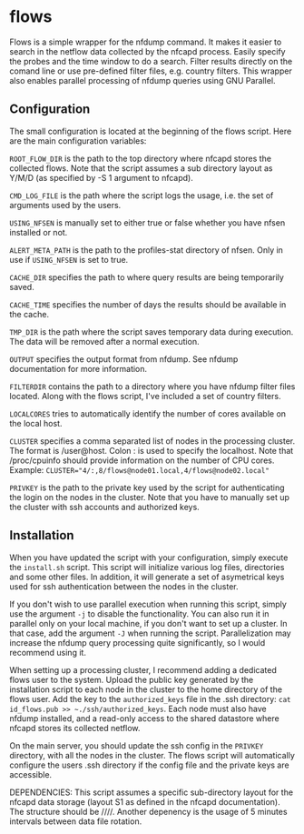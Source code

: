 flows
=====

Flows is a simple wrapper for the nfdump command. It makes it easier to search in the netflow data collected by the nfcapd process. Easily specify the probes and the time window to do a search. Filter results directly on the comand line or use pre-defined filter files, e.g. country filters. This wrapper also enables parallel processing of nfdump queries using GNU Parallel.

Configuration
-------------

The small configuration is located at the beginning of the flows script. Here are the main configuration variables:

`ROOT_FLOW_DIR` is the path to the top directory where nfcapd stores the collected flows. Note that the script assumes a sub directory layout as Y/M/D (as specified by -S 1 argument to nfcapd).

`CMD_LOG_FILE` is the path where the script logs the usage, i.e. the set of arguments used by the users.

`USING_NFSEN` is manually set to either true or false whether you have nfsen installed or not. 

`ALERT_META_PATH` is the path to the profiles-stat directory of nfsen. Only in use if `USING_NFSEN` is set to true.

`CACHE_DIR` specifies the path to where query results are being temporarily saved.

`CACHE_TIME` specifies the number of days the results should be available in the cache.

`TMP_DIR` is the path where the script saves temporary data during execution. The data will be removed after a normal execution.

`OUTPUT` specifies the output format from nfdump. See nfdump documentation for more information.

`FILTERDIR` contains the path to a directory where you have nfdump filter files located. Along with the flows script, I've included a set of country filters.

`LOCALCORES` tries to automatically identify the number of cores available on the local host.

`CLUSTER` specifies a comma separated list of nodes in the processing cluster. The format is <num cores>/user@host. Colon : is used to specify the localhost. Note that /proc/cpuinfo should provide information on the number of CPU cores. Example: `CLUSTER="4/:,8/flows@node01.local,4/flows@node02.local"`

`PRIVKEY` is the path to the private key used by the script for authenticating the login on the nodes in the cluster. Note that you have to manually set up the cluster with ssh accounts and authorized keys.

Installation
------------

When you have updated the script with your configuration, simply execute the `install.sh` script. This script will initialize various log files, directories and some other files. In addition, it will generate a set of asymetrical keys used for ssh authentication between the nodes in the cluster.

If you don't wish to use parallel execution when running this script, simply use the argument `-j` to disable the functionality. You can also run it in parallel only on your local machine, if you don't want to set up a cluster. In that case, add the argument `-J` when running the script. Parallelization may increase the nfdump query processing quite significantly, so I would recommend using it.

When setting up a processing cluster, I recommend adding a dedicated flows user to the system. Upload the public key generated by the installation script to each node in the cluster to the home directory of the flows user. Add the key to the `authorized_keys` file in the .ssh directory: `cat id_flows.pub >> ~./ssh/authorized_keys`. Each node must also have nfdump installed, and a read-only access to the shared datastore where nfcapd stores its collected netflow.

On the main server, you should update the ssh config in the `PRIVKEY` directory, with all the nodes in the cluster. The flows script will automatically configure the users .ssh directory if the config file and the private keys are accessible.

DEPENDENCIES: This script assumes a specific sub-directory layout for the nfcapd data storage (layout S1 as defined in the nfcapd documentation). The structure should be <probe>/<year>/<month>/<day>/<datafiles>. Another depenency is the usage of 5 minutes intervals between data file rotation.


